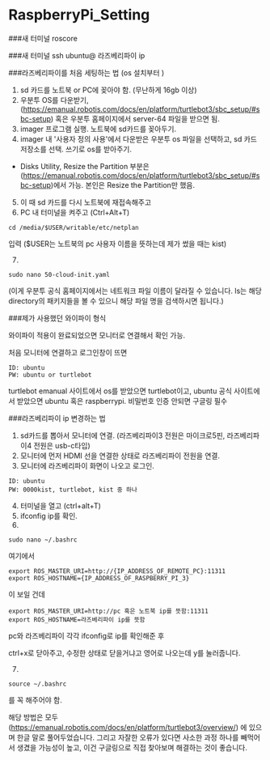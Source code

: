 # RaspberryPi_Setting

###새 터미널
roscore


###새 터미널 
ssh ubuntu@ 라즈베리파이 ip


###라즈베리파이를 처음 세팅하는 법  (os 설치부터 )
1. sd 카드를 노트북 or PC에 꽂아야 함. (무난하게 16gb 이상)
2. 우분투 OS를 다운받기, 
(https://emanual.robotis.com/docs/en/platform/turtlebot3/sbc_setup/#sbc-setup) 혹은 우분투 홈페이지에서 server-64 파일을 받으면 됨.
3. imager 프로그램 실행. 노트북에 sd카드를 꽂아두기. 
4. imager 내 '사용자 정의 사용'에서 다운받은 우분투 os 파일을 선택하고, sd 카드 저장소를 선택. 쓰기로 os를 받아주기. 


- Disks Utility, Resize the Partition 부분은 (https://emanual.robotis.com/docs/en/platform/turtlebot3/sbc_setup/#sbc-setup)에서 가능.
본인은 Resize the Partition만 했음.

5. 이 때 sd 카드를 다시 노트북에 재접속해주고 
6. PC 내 터미널을 켜주고 (Ctrl+Alt+T)
```
cd /media/$USER/writable/etc/netplan
```
입력 ($USER는 노트북의 pc 사용자 이름을 뜻하는데 제가 썼을 때는 kist)

7. 
```
sudo nano 50-cloud-init.yaml 
```
(이게 우분투 공식 홈페이지에서는 네트워크 파일 이름이 달라질 수 있습니다. 
ls는 해당 directory의 패키지들을 볼 수 있으니 해당 파일 명을 검색하시면 됩니다.)





###제가 사용했던 와이파이 형식

와이파이 적용이 완료되었으면 모니터로 연결해서 확인 가능.

처음 모니터에 연결하고 로그인창이 뜨면
```
ID: ubuntu
PW: ubuntu or turtlebot 
```
turtlebot emanual 사이트에서 os를 받았으면 turtlebot이고, 
ubuntu 공식 사이트에서 받았으면 ubuntu 혹은 raspberrypi. 비밀번호 인증 안되면 구글링 필수



###라즈베리파이 ip 변경하는 법  

1. sd카드를 뽑아서 모니터에 연결. (라즈베리파이3 전원은 마이크로5핀, 라즈베리파이4 전원은 usb-c타입)
2. 모니터에 먼저 HDMI 선을 연결한 상태로 라즈베리파이 전원을 연결.
3. 모니터에 라즈베리파이 화면이 나오고 로그인.
```
ID: ubuntu
PW: 0000kist, turtlebot, kist 중 하나
```

4. 터미널을 열고 (ctrl+alt+T) 
5. ifconfig
ip를 확인.
6. 
```
sudo nano ~/.bashrc 
```
여기에서 
```
export ROS_MASTER_URI=http://{IP_ADDRESS_OF_REMOTE_PC}:11311
export ROS_HOSTNAME={IP_ADDRESS_OF_RASPBERRY_PI_3}
```
이 보일 건데 
```
export ROS_MASTER_URI=http://pc 혹은 노트북 ip를 뜻함:11311
export ROS_HOSTNAME=라즈베리파이 ip를 뜻함
```
pc와 라즈베리파이 각각 ifconfig로 ip를 확인해준 후

ctrl+x로 닫아주고, 수정한 상태로 닫을거냐고 영어로 나오는데 y를 눌러줍니다.  

7. 
```
source ~/.bashrc
```

를 꼭 해주어야 함. 


해당 방법은 모두 
(https://emanual.robotis.com/docs/en/platform/turtlebot3/overview/)
에 있으며 한글 말로 풀어두었습니다. 
그리고 자잘한 오류가 있다면 사소한 과정 하나를 빼먹어서 생겼을 가능성이 높고, 이건 구글링으로 직접 찾아보며 해결하는 것이 좋습니다. 



